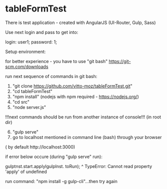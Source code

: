# tableFormTest

There is test application - created with AngularJS (UI-Router, Gulp, Sass)

Use next login and pass to get into:

login: user1; password: 1;

Setup environment:

for better experience - you have to use "git bash" https://git-scm.com/downloads

run next sequence of commands in git bash:

1. "git clone https://github.com/vitto-moz/tableFormTest.git"
2. "cd tableFormTest"
3. "npm install" (nodejs with npm required - https://nodejs.org/)
4. "cd src"
5. "node server.js"


!!!next commands should be run from another instance of console!!!
(in root dir)

6. "gulp serve"
7. go to localhost mentioned in command line (bash) through your browser

( by default http://localhost:3000)

if error below occure (during "gulp serve" run):

gulptnst.start.applylgulplnst. toRun);
^
TypeError: Cannot read property 'apply' of undefined

run command: "npm install -g gulp-cli"...then try again


